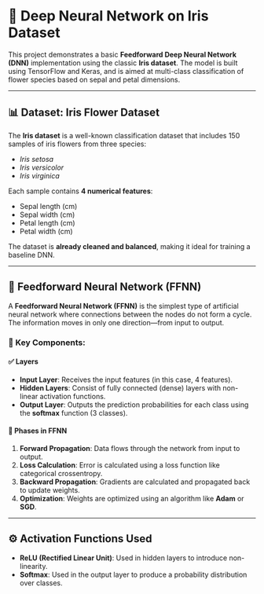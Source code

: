 # 🌸 Deep Neural Network on Iris Dataset

This project demonstrates a basic **Feedforward Deep Neural Network (DNN)** implementation using the classic **Iris dataset**. The model is built using TensorFlow and Keras, and is aimed at multi-class classification of flower species based on sepal and petal dimensions.

---

## 📊 Dataset: Iris Flower Dataset

The **Iris dataset** is a well-known classification dataset that includes 150 samples of iris flowers from three species:
- *Iris setosa*
- *Iris versicolor*
- *Iris virginica*

Each sample contains **4 numerical features**:
- Sepal length (cm)
- Sepal width (cm)
- Petal length (cm)
- Petal width (cm)

The dataset is **already cleaned and balanced**, making it ideal for training a baseline DNN.

---

## 🧠 Feedforward Neural Network (FFNN)

A **Feedforward Neural Network (FFNN)** is the simplest type of artificial neural network where connections between the nodes do not form a cycle. The information moves in only one direction—from input to output.

### 📌 Key Components:

#### ✅ Layers
- **Input Layer**: Receives the input features (in this case, 4 features).
- **Hidden Layers**: Consist of fully connected (dense) layers with non-linear activation functions.
- **Output Layer**: Outputs the prediction probabilities for each class using the **softmax** function (3 classes).

#### 🔄 Phases in FFNN
1. **Forward Propagation**: Data flows through the network from input to output.
2. **Loss Calculation**: Error is calculated using a loss function like categorical crossentropy.
3. **Backward Propagation**: Gradients are calculated and propagated back to update weights.
4. **Optimization**: Weights are optimized using an algorithm like **Adam** or **SGD**.

---

## ⚙️ Activation Functions Used

- **ReLU (Rectified Linear Unit)**: Used in hidden layers to introduce non-linearity.
- **Softmax**: Used in the output layer to produce a probability distribution over classes.
